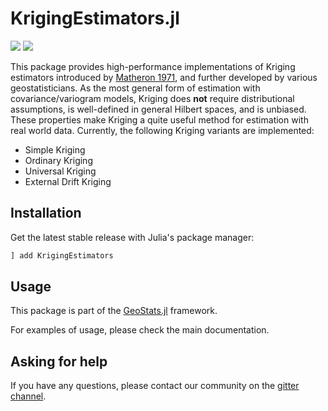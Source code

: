 # KrigingEstimators.jl

[![][build-img]][build-url] [![][codecov-img]][codecov-url]

This package provides high-performance implementations of Kriging estimators introduced by
[Matheron 1971](https://books.google.com/books/about/The_Theory_of_Regionalized_Variables_and.html?id=TGhGAAAAYAAJ),
and further developed by various geostatisticians. As the most general form of estimation with covariance/variogram
models, Kriging does **not** require distributional assumptions, is well-defined in general Hilbert spaces, and is
unbiased. These properties make Kriging a quite useful method for estimation with real world data.
Currently, the following Kriging variants are implemented:

- Simple Kriging
- Ordinary Kriging
- Universal Kriging
- External Drift Kriging

## Installation

Get the latest stable release with Julia's package manager:

```julia
] add KrigingEstimators
```

## Usage

This package is part of the [GeoStats.jl](https://github.com/JuliaEarth/GeoStats.jl) framework.

For examples of usage, please check the main documentation.

## Asking for help

If you have any questions, please contact our community on the [gitter channel](https://gitter.im/JuliaEarth/GeoStats.jl).

[build-img]: https://img.shields.io/github/actions/workflow/status/JuliaEarth/KrigingEstimators.jl/CI.yml?branch=master&style=flat-square
[build-url]: https://github.com/JuliaEarth/KrigingEstimators.jl/actions

[codecov-img]: https://codecov.io/gh/JuliaEarth/KrigingEstimators.jl/branch/master/graph/badge.svg
[codecov-url]: https://codecov.io/gh/JuliaEarth/KrigingEstimators.jl

